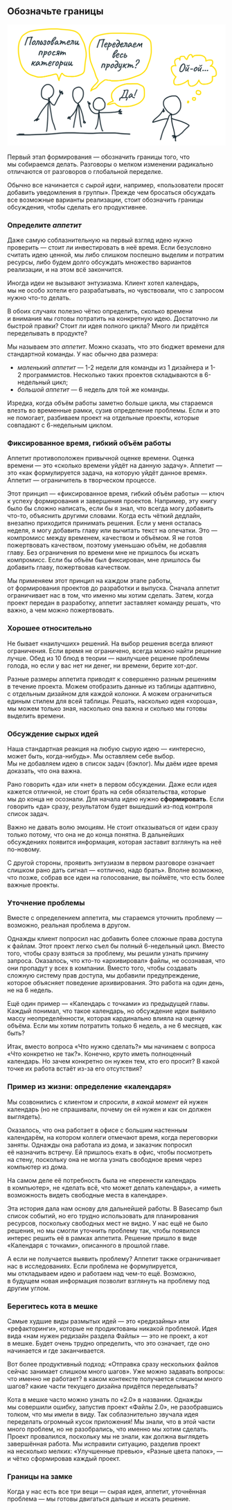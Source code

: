 ## Обозначьте границы

![Иллюстрация](../images/png/1.2-1.png)

Первый этап формирования — обозначить границы того, что мы собираемся делать. Разговоры о мелком изменении радикально отличаются от разговоров о глобальной переделке.

Обычно все начинается с *сырой идеи*, например, «пользователи просят добавить уведомления в группы». Прежде чем бросаться обсуждать все возможные варианты реализации, стоит обозначить границы обсуждения, чтобы сделать его продуктивнее.

### Определите *аппетит*

Даже самую соблазнительную на первый взгляд идею нужно проверить — стоит ли инвестировать в неё время. Если безусловно считать идею ценной, мы либо слишком поспешно выделим и потратим ресурсы, либо будем долго обсуждать множество вариантов реализации, и на этом всё закончится.

Иногда идеи не вызывают энтузиазма. Клиент хотел календарь, мы не особо хотели его разрабатывать, но чувствовали, что с запросом нужно что-то делать.

В обоих случаях полезно чётко определить, сколько времени и внимания мы готовы потратить на конкретную идею. Достаточно ли быстрой правки? Стоит ли идея полного цикла? Много ли придётся переделывать в продукте? 

Мы называем это *аппетит*. Можно сказать, что это бюджет времени для стандартной команды. У нас обычно два размера:

* *маленький аппетит* — 1-2 недели для команды из 1 дизайнера и 1-2 программистов. Несколько таких проектов складываются в 6-недельный цикл;
* *большой аппетит* — 6 недель для той же команды.

Изредка, когда объём работы заметно больше цикла, мы стараемся влезть во временные рамки, сузив определение проблемы. Если и это не помогает, разбиваем проект на отдельные проекты, которые совпадают с 6-недельным циклом.

### Фиксированное время, гибкий объём работы 

Аппетит противоположен привычной оценке времени. Оценка времени — это «сколько времени уйдёт на данную задачу». Аппетит — это «как формулируется задача, на которую уйдёт данное время». Аппетит — ограничитель в творческом процессе.

Этот принцип — «фиксированное время, гибкий объём работы» — ключ к успеху формирования и завершения проектов. Например, эту книгу было бы сложно написать, если бы я знал, что всегда могу добавить что-то, объяснить другими словами. Когда есть чёткий дедлайн, внезапно приходится принимать решения. Если у меня осталась неделя, я могу добавить главу или вычитать текст на опечатки. Это — компромисс между временем, качеством и объёмом. Я не готов пожертвовать качеством, поэтому уменьшаю объём, не добавляя главу. Без ограничения по времени мне не пришлось бы искать компромисс. Если бы объём был фиксирован, мне *пришлось* бы добавить главу, пожертвовав качеством.

Мы применяем этот принцип на каждом этапе работы, от формирования проектов до разработки и выпуска. Сначала аппетит ограничивает нас в том, что именно мы хотим сделать. Затем, когда проект передан в разработку, аппетит заставляет команду решать, что важно, а чем можно пожертвовать.

### Хорошее относительно

Не бывает «наилучших» решений. На выбор решения всегда влияют ограничения. Если время не ограничено, всегда можно найти решение лучше. Обед из 10 блюд в теории — наилучшее решение проблемы голода, но если у вас нет ни денег, ни времени, берите хот-дог.

Разные размеры аппетита приводят к совершенно разным решениям в течение проекта. Можем отобразить данные из таблицы адаптивно, с отдельным дизайном для каждой колонки. А можем ограничиться единым стилем для всей таблицы. Решать, насколько идея «хороша», мы можем только зная, насколько она важна и сколько мы готовы выделить времени.

### Обсуждение сырых идей

Наша стандартная реакция на любую сырую идею — «интересно, может быть, когда-нибудь». Мы оставляем себе выбор. Мы не добавляем идею в список задач (бэклог). Мы даём идее время доказать, что она важна.

Рано говорить «да» или «нет» в первом обсуждении. Даже если идея кажется отличной, не стоит брать на себя обязательства, которые мы до конца не осознали. Для начала идею нужно **сформировать**. Если говорить «да» сразу, результатом будет вышедший из-под контроля список задач.

Важно не давать волю эмоциям. Не стоит отказываться от идеи сразу только потому, что она не до конца понятна. В дальнейших обсуждениях появится информация, которая заставит взглянуть на неё по-новому. 

С другой стороны, проявить энтузиазм в первом разговоре означает слишком рано дать сигнал — «отлично, надо брать». Вполне возможно, что позже, собрав все идеи на голосование, вы поймёте, что есть более важные проекты.

### Уточнение проблемы

Вместе с определением аппетита, мы стараемся уточнить проблему — возможно, реальная проблема в другом.

Однажды клиент попросил нас добавить более сложные права доступа к файлам. Этот проект легко съел бы полный 6-недельный цикл. Вместо того, чтобы сразу взяться за проблему, мы решили узнать причину запроса. Оказалось, что кто-то «архивировал» файлы, не осознавая, что они пропадут у всех в компании. Вместо того, чтобы создавать сложную систему прав доступа, мы добавили предупреждение, которое объясняет поведение архивирования. Это работа на один день, не на 6 недель.

Ещё один пример — «Календарь с точками» из предыдущей главы. Каждый понимал, что такое календарь, но обсуждение идеи выявило массу неопределённости, которая кардинально влияла на оценку объёма. Если мы хотим потратить только 6 недель, а не 6 месяцев, как быть?

Итак, вместо вопроса «Что нужно сделать?» мы начинаем с вопроса «Что конкретно не так?». Конечно, круто иметь полноценный календарь. Но зачем конкретно он нужен тем, кто его просит? В какой точке их работа встаёт из-за его отсутствия?

### Пример из жизни: определение «календаря»

Мы созвонились с клиентом и спросили, *в какой момент* ей нужен календарь (но не спрашивали, почему он ей нужен и как он должен выглядеть).

Оказалось, что она работает в офисе с большим настенным календарём, на котором коллеги отмечают время, когда переговорки заняты. Однажды она работала из дома, и заказчик попросил её назначить встречу. Ей пришлось ехать в офис, чтобы посмотреть на стену, поскольку она не могла узнать свободное время через компьютер из дома.

На самом деле её потребность была не «перенести календарь в компьютер», не «делать всё, что может делать календарь», а «иметь возможность видеть свободные места в календаре».

Эта история дала нам основу для дальнейшей работы. В Basecamp был список событий, но его трудно использовать для планирования ресурсов, поскольку свободных мест не видно. У нас ещё не было решения, но мы смогли уточнить проблему так, чтобы появился интерес решить её в рамках аппетита. Решение пришло в виде «Календаря с точками», описанного в прошлой главе.

А если не получается выявить проблему? Аппетит также ограничивает нас в исследованиях. Если проблема не формулируется, мы откладываем идею и работаем над чем-то ещё. Возможно, в будущем новая информация позволит взглянуть на проблему под другим углом.


### Берегитесь кота в мешке

Самые худшие виды размытых идей — это «редизайны» или «рефакторинги», которые не продиктованы никакой проблемой. Идея вида «нам нужен редизайн раздела Файлы» — это не проект, а кот в мешке. Будет очень трудно определить, что это означает, где оно начинается и где заканчивается. 

Вот более продуктивный подход: «Отправка сразу нескольких файлов сейчас занимает слишком много шагов». Уже можно задавать вопросы: что именно не работает? в каком контексте получается слишком много шагов? какие части текущего дизайна придётся переделывать?

Кота в мешке часто можно узнать по «2.0» в названии. Однажды мы совершили ошибку, запустив проект «Файлы 2.0», не разобравшись толком, что мы имели в виду. Так соблазнительно звучала идея переделать огромный кусок приложения! Мы знали, что в этой части много проблем, но не разобрались, что именно мы хотим сделать. Проект провалился, поскольку мы не знали, как должна выглядеть завершённая работа. Мы исправили ситуацию, разделив проект на несколько мелких: «Улучшенные превью», «Разные цвета папок», — и чётко сформировав каждый проект.


### Границы на замке

Когда у нас есть все три вещи — сырая идея, аппетит, уточнённая проблема — мы готовы двигаться дальше и искать решение.